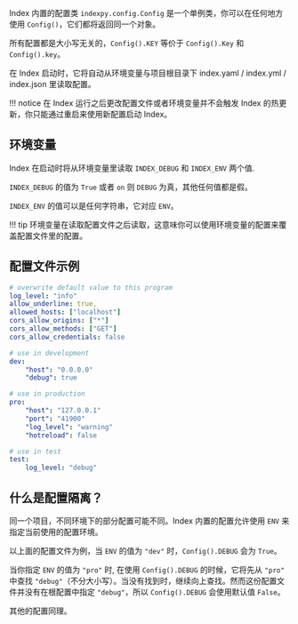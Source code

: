 Index 内置的配置类 `indexpy.config.Config` 是一个单例类，你可以在任何地方使用 `Config()`，它们都将返回同一个对象。

所有配置都是大小写无关的，`Config().KEY` 等价于 `Config().Key` 和 `Config().key`。

在 Index 启动时，它将自动从环境变量与项目根目录下 index.yaml / index.yml / index.json 里读取配置。

!!! notice
    在 Index 运行之后更改配置文件或者环境变量并不会触发 Index 的热更新，你只能通过重启来使用新配置启动 Index。

## 环境变量

Index 在启动时将从环境变量里读取 `INDEX_DEBUG` 和 `INDEX_ENV` 两个值.

`INDEX_DEBUG` 的值为 `True` 或者 `on` 则 `DEBUG` 为真，其他任何值都是假。

`INDEX_ENV` 的值可以是任何字符串，它对应 `ENV`。

!!! tip
    环境变量在读取配置文件之后读取，这意味你可以使用环境变量的配置来覆盖配置文件里的配置。

## 配置文件示例

```yaml
# overwrite default value to this program
log_level: "info"
allow_underline: true,
allowed_hosts: ["localhost"]
cors_allow_origins: ["*"]
cors_allow_methods: ["GET"]
cors_allow_credentials: false

# use in development
dev:
    "host": "0.0.0.0"
    "debug": true

# use in production
pro:
    "host": "127.0.0.1"
    "port": "41900"
    "log_level": "warning"
    "hotreload": false

# use in test
test:
    log_level: "debug"
```

## 什么是配置隔离？

同一个项目，不同环境下的部分配置可能不同。Index 内置的配置允许使用 `ENV` 来指定当前使用的配置环境。

以上面的配置文件为例，当 `ENV` 的值为 `"dev"` 时，`Config().DEBUG` 会为 `True`。

当你指定 `ENV` 的值为 `"pro"` 时, 在使用 `Config().DEBUG` 的时候，它将先从 `"pro"` 中查找 `"debug"`（不分大小写）。当没有找到时，继续向上查找。然而这份配置文件并没有在根配置中指定 `"debug"`，所以 `Config().DEBUG` 会使用默认值 `False`。

其他的配置同理。
